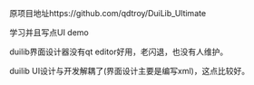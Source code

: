原项目地址https://github.com/qdtroy/DuiLib_Ultimate



学习并且写点UI demo





duilib界面设计器没有qt editor好用，老闪退，也没有人维护。  



duilib  UI设计与开发解耦了(界面设计主要是编写xml)，这点比较好。

